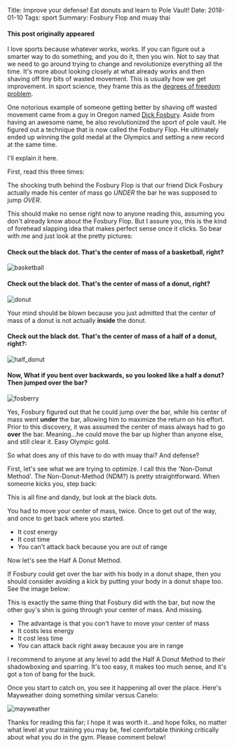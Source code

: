 Title:  Improve your defense! Eat donuts and learn to Pole Vault!
Date: 2018-01-10
Tags: sport
Summary:  Fosbury Flop and muay thai

#### This post originally appeared 

I love sports because whatever works, works. If you can figure out a smarter way to do something, and you do it, then you win. Not to say that we need to go around trying to change and revolutionize everything all the time. It's more about looking closely at what already works and then shaving off tiny bits of wasted movement. This is usually how we get improvement.  In sport science, they frame this as the [degrees of freedom problem](https://en.wikipedia.org/wiki/Degrees_of_freedom_problem).

One notorious example of someone getting better by shaving off wasted movement came from a guy in Oregon named [Dick Fosbury](https://en.wikipedia.org/wiki/Dick_Fosbury). Aside from having an awesome name, he also revolutionized the sport of pole vault. He figured out a technique that is now called the  Fosbury Flop. He ultimately ended up winning the gold medal at the Olympics and setting a new record at the same time.  

 I'll explain it here.   

First, read this three times:  

The shocking truth behind the Fosbury Flop is that our friend Dick Fosbury actually made his center of mass go *UNDER* the bar he was supposed to jump *OVER*. 

This should make no sense right now to anyone reading this, assuming you don't already know about the Fosbury Flop. But I assure you, this is the kind of forehead slapping idea that makes perfect sense once it clicks. So bear with me and just look at the pretty pictures:  

#### Check out the black dot. That's the center of mass of a basketball, right?


![basketball](https://github.com/mobbSF/blog/blob/master/images/fosberry/basketball.png?raw=true)

#### Check out the black dot. That's the center of mass of a donut, right?  


![donut](https://github.com/mobbSF/blog/blob/master/images/fosberry/donut.png?raw=true)

Your mind should be blown because you just admitted that the center of mass of a donut is not actually **inside** the donut.

#### Check out the black dot. That's the center of mass of a half of a donut, right?:

![half_donut](https://github.com/mobbSF/blog/blob/master/images/fosberry/half_donut.png?raw=true)

#### Now, What if you bent over backwards, so you looked like a half a donut? Then jumped over the bar?

![fosberry](https://github.com/mobbSF/blog/blob/master/images/fosberry/fosberry.gif?raw=true)


Yes, Fosbury figured out that he could jump over the bar, while his center of mass went **under** the bar, allowing him to maximize the return on his effort. Prior to this discovery, it was assumed the center of mass always had to go **over** the bar.
Meaning...he could move the bar up higher than anyone else, and still clear it. Easy Olympic gold. 

So what does any of this have to do with muay thai? And defense?

First, let's see what we are trying to optimize. I call this the 'Non-Donut Method'. The Non-Donut-Method (NDM?) is pretty straightforward. When someone kicks you, step back:


This is all fine and dandy, but look at the black dots. 

You had to move your center of mass, twice. Once to get out of the way, and once to get back where you started. 

* It cost energy
* It cost time
* You can't attack back because you are out of range

Now let's see the Half A Donut Method.  

If Fosbury could get over the bar with his body in a donut shape, then you should consider avoiding a kick by putting your body in a donut shape too. See the image below:


This is exactly the same thing that Fosbury did with the bar, but now the other guy's shin is going through your center of mass. And missing.

* The advantage is that you con't have to move your center of mass
* It costs less energy
* It cost less time
* You can attack back right away because you are in range  

I recommend to anyone at any level to add the Half A Donut Method to their shadowboxing and sparring. It's too easy, it makes too much sense, and it's got a ton of bang for the buck.

Once you start to catch on, you see it happening all over the place. Here's Mayweather doing something similar versus Canelo:


![mayweather](https://github.com/mobbSF/blog/blob/master/images/fosberry/mayweather.png?raw=true)

Thanks for reading this far; I hope it was worth it...and hope folks, no matter what level at your training you may be, feel comfortable thinking critically about what you do in the gym. Please comment below!
